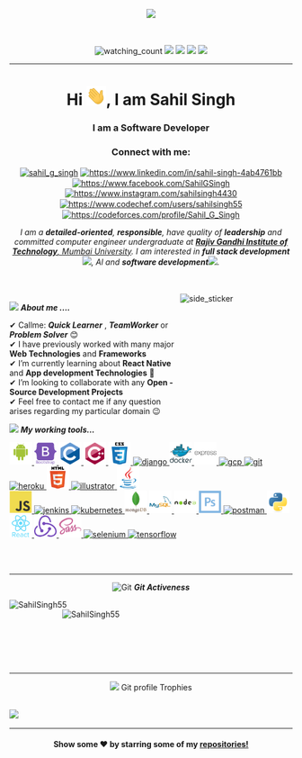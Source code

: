 <!--
**SahilSingh55/SahilSingh55** is a ✨ _special_ ✨ repository because its `README.md` (this file) appears on your GitHub profile.

Here are some ideas to get you started:

- 🔭 I’m currently working on ...
- 🌱 I’m currently learning ...
- 👯 I’m looking to collaborate on ...
- 🤔 I’m looking for help with ...
- 💬 Ask me about ...
- 📫 How to reach me: ...
- 😄 Pronouns: ...
- ⚡ Fun fact: ...
-->

<p align="center">
  <img src="https://img.freepik.com/free-vector/programming-concept-illustration_114360-1351.jpg" height="400"/>
</p>
<br>


 <p align="center">
 <img src="https://komarev.com/ghpvc/?username=SahilSingh55&color=blue" alt="watching_count" />
<img src="https://img.shields.io/badge/Age-20-blue" />
  <img src="https://img.shields.io/badge/Focus-Full%20Stack%20Developer-blue" />
  <img src="https://img.shields.io/badge/Lives-Mumbai%2cIndia-success" />
  <img src="https://img.shields.io/badge/Languages-English%20%26%20Hindi-brightgreen" />
</p>
<hr>
<h1 align="center">Hi <img src="https://github.com/ABSphreak/ABSphreak/blob/master/gifs/Hi.gif" width="35px">, I am Sahil Singh </h1>
<h3 align="center">I am a Software Developer</h3>
<h3 align="center">Connect with me:</h3>
<p align="center" style="font-color: red">
<a href="https://twitter.com/sahil_g_singh" target="blank"><img align="center" src="https://cdn.jsdelivr.net/npm/simple-icons@3.0.1/icons/twitter.svg" alt="sahil_g_singh" height="30" width="40" /></a>
<a href="https://www.linkedin.com/in/sahil-singh-4ab4761bb" target="blank"><img align="center" src="https://cdn.jsdelivr.net/npm/simple-icons@3.0.1/icons/linkedin.svg" alt="https://www.linkedin.com/in/sahil-singh-4ab4761bb" height="30" width="40" /></a>
<a href="https://www.facebook.com/SahilGSingh" target="blank"><img align="center" src="https://cdn.jsdelivr.net/npm/simple-icons@3.0.1/icons/facebook.svg" alt="https://www.facebook.com/SahilGSingh" height="30" width="40" /></a>
<a href="https://www.instagram.com/sahilsingh4430" target="blank"><img align="center" src="https://cdn.jsdelivr.net/npm/simple-icons@3.0.1/icons/instagram.svg" alt="https://www.instagram.com/sahilsingh4430" height="30" width="40" /></a>
<a href="https://www.codechef.com/users/sahilsingh55" target="blank"><img align="center" src="https://cdn.jsdelivr.net/npm/simple-icons@3.1.0/icons/codechef.svg" alt="https://www.codechef.com/users/sahilsingh55" height="30" width="40" /></a>
<a href="https://codeforces.com/profile/Sahil_G_Singh" target="blank"><img align="center" src="https://cdn.jsdelivr.net/npm/simple-icons@3.0.1/icons/codeforces.svg" alt="https://codeforces.com/profile/Sahil_G_Singh" height="30" width="40" /></a>
</p>
</p>



<p align="center">
  <em> 
    I am a <b>detailed-oriented</b>, <b>responsible</b>, have quality of <b>leadership</b> and committed computer engineer undergraduate at <a href="https://www.mctrgit.ac.in/"> <b>Rajiv Gandhi Institute of Technology</b>, Mumbai University</a>. I am interested in <b>full stack development</b><img src="https://github.com/TheDudeThatCode/TheDudeThatCode/blob/master/Assets/Developer.gif?raw=true" width="30px">, Al and <b>software development</b><img src="https://github.com/TheDudeThatCode/TheDudeThatCode/blob/master/Assets/Designer.gif?raw=true" width="36px">.
  </em> 
  <br>
</p>
<br><br>
<img align="right" width=200px height=200px alt="side_sticker" src="https://media.giphy.com/media/TEnXkcsHrP4YedChhA/giphy.gif" />

<img src="https://media.giphy.com/media/iY8CRBdQXODJSCERIr/giphy.gif" width="30px">&nbsp;***About me ....***

✔ Callme: ***Quick Learner*** , ***TeamWorker*** or ***Problem Solver*** 😊 <br>
✔ I have previously worked with many major **Web Technologies** and **Frameworks**<br>
✔ I’m currently learning about **React Native** and **App development Technologies** 🥰<br>
✔ I’m looking to collaborate with any **Open - Source Development Projects**<br>
✔ Feel free to contact me if any question arises regarding my particular domain 😉<br>
 

<img src="https://media.giphy.com/media/iY8CRBdQXODJSCERIr/giphy.gif" width="30px">&nbsp;***My working tools...***
<p align="left">
  
  
  <p align="left"> <a href="https://developer.android.com" target="_blank"> <img src="https://raw.githubusercontent.com/devicons/devicon/master/icons/android/android-original-wordmark.svg" alt="android" width="40" height="40"/> </a> <a href="https://getbootstrap.com" target="_blank"> <img src="https://raw.githubusercontent.com/devicons/devicon/master/icons/bootstrap/bootstrap-plain-wordmark.svg" alt="bootstrap" width="40" height="40"/> </a> <a href="https://www.cprogramming.com/" target="_blank"> <img src="https://raw.githubusercontent.com/devicons/devicon/master/icons/c/c-original.svg" alt="c" width="40" height="40"/> </a> <a href="https://www.w3schools.com/cpp/" target="_blank"> <img src="https://raw.githubusercontent.com/devicons/devicon/master/icons/cplusplus/cplusplus-original.svg" alt="cplusplus" width="40" height="40"/> </a> <a href="https://www.w3schools.com/css/" target="_blank"> <img src="https://raw.githubusercontent.com/devicons/devicon/master/icons/css3/css3-original-wordmark.svg" alt="css3" width="40" height="40"/> </a> <a href="https://www.djangoproject.com/" target="_blank"> <img src="https://www.vectorlogo.zone/logos/djangoproject/djangoproject-ar21.svg" alt="django" width="40" height="40"/> </a> <a href="https://www.docker.com/" target="_blank"> <img src="https://raw.githubusercontent.com/devicons/devicon/master/icons/docker/docker-original-wordmark.svg" alt="docker" width="40" height="40"/> </a> <a href="https://expressjs.com" target="_blank"> <img src="https://raw.githubusercontent.com/devicons/devicon/master/icons/express/express-original-wordmark.svg" alt="express" width="40" height="40"/> </a> <a href="https://cloud.google.com" target="_blank"> <img src="https://www.vectorlogo.zone/logos/google_cloud/google_cloud-icon.svg" alt="gcp" width="40" height="40"/> </a> <a href="https://git-scm.com/" target="_blank"> <img src="https://www.vectorlogo.zone/logos/git-scm/git-scm-icon.svg" alt="git" width="40" height="40"/> </a> <a href="https://heroku.com" target="_blank"> <img src="https://www.vectorlogo.zone/logos/heroku/heroku-icon.svg" alt="heroku" width="40" height="40"/> </a> <a href="https://www.w3.org/html/" target="_blank"> <img src="https://raw.githubusercontent.com/devicons/devicon/master/icons/html5/html5-original-wordmark.svg" alt="html5" width="40" height="40"/> </a> <a href="https://www.adobe.com/in/products/illustrator.html" target="_blank"> <img src="https://www.vectorlogo.zone/logos/adobe_illustrator/adobe_illustrator-icon.svg" alt="illustrator" width="40" height="40"/> </a> <a href="https://www.java.com" target="_blank"> <img src="https://raw.githubusercontent.com/devicons/devicon/master/icons/java/java-original.svg" alt="java" width="40" height="40"/> </a> <br>
<a href="https://developer.mozilla.org/en-US/docs/Web/JavaScript" target="_blank"> <img src="https://raw.githubusercontent.com/devicons/devicon/master/icons/javascript/javascript-original.svg" alt="javascript" width="40" height="40"/> </a> <a href="https://www.jenkins.io" target="_blank"> <img src="https://www.vectorlogo.zone/logos/jenkins/jenkins-icon.svg" alt="jenkins" width="40" height="40"/> </a> <a href="https://kubernetes.io" target="_blank"> <img src="https://www.vectorlogo.zone/logos/kubernetes/kubernetes-icon.svg" alt="kubernetes" width="40" height="40"/> </a> <a href="https://www.mongodb.com/" target="_blank"> <img src="https://raw.githubusercontent.com/devicons/devicon/master/icons/mongodb/mongodb-original-wordmark.svg" alt="mongodb" width="40" height="40"/> </a> <a href="https://www.mysql.com/" target="_blank"> <img src="https://raw.githubusercontent.com/devicons/devicon/master/icons/mysql/mysql-original-wordmark.svg" alt="mysql" width="40" height="40"/> </a> <a href="https://nodejs.org" target="_blank"> <img src="https://raw.githubusercontent.com/devicons/devicon/master/icons/nodejs/nodejs-original-wordmark.svg" alt="nodejs" width="40" height="40"/> </a> <a href="https://www.photoshop.com/en" target="_blank"> <img src="https://raw.githubusercontent.com/devicons/devicon/master/icons/photoshop/photoshop-line.svg" alt="photoshop" width="40" height="40"/> </a> <a href="https://postman.com" target="_blank"> <img src="https://www.vectorlogo.zone/logos/getpostman/getpostman-icon.svg" alt="postman" width="40" height="40"/> </a> <a href="https://www.python.org" target="_blank"> <img src="https://raw.githubusercontent.com/devicons/devicon/master/icons/python/python-original.svg" alt="python" width="40" height="40"/> </a> <a href="https://reactjs.org/" target="_blank"> <img src="https://raw.githubusercontent.com/devicons/devicon/master/icons/react/react-original-wordmark.svg" alt="react" width="40" height="40"/> </a> <a href="https://redux.js.org" target="_blank"> <img src="https://raw.githubusercontent.com/devicons/devicon/master/icons/redux/redux-original.svg" alt="redux" width="40" height="40"/> </a> <a href="https://sass-lang.com" target="_blank"> <img src="https://raw.githubusercontent.com/devicons/devicon/master/icons/sass/sass-original.svg" alt="sass" width="40" height="40"/> </a> <a href="https://www.selenium.dev" target="_blank"> <img src="https://raw.githubusercontent.com/detain/svg-logos/780f25886640cef088af994181646db2f6b1a3f8/svg/selenium-logo.svg" alt="selenium" width="40" height="40"/> </a> <a href="https://www.tensorflow.org" target="_blank"> <img src="https://www.vectorlogo.zone/logos/tensorflow/tensorflow-icon.svg" alt="tensorflow" width="40" height="40"/> </a> </p>


<br>
<br>


  <hr>
  <p align="center">
 <img src="https://media.giphy.com/media/W5eoZHPpUx9sapR0eu/giphy.gif" width="30px" alt="Git"/>&nbsp;<i><b>Git Activeness</b></i></p>
 
<p><img align="left" src="https://github-readme-stats.vercel.app/api/top-langs?username=SahilSingh55&show_icons=true&locale=en&layout=compact" alt="SahilSingh55" /></p>
<p>&nbsp;<img align="right" src="https://github-readme-stats.vercel.app/api?username=SahilSingh55&show_icons=true&locale=en" alt="SahilSingh55" width="410" /></p>
<br><br><br><br><br>

<hr>


<p align="center"><img src="https://media.giphy.com/media/QaMcXSekUWx7aogAUr/giphy.gif" width="30" />&nbsp;Git profile Trophies</p><br>
<img src="https://github-profile-trophy.vercel.app/?username=SahilSingh55&theme=juicyfresh&no-bg=true" />


-----
<h4 align="center">Show some ❤️ by starring some of my <a href="https://github.com/SahilSingh55?tab=repositories"> repositories!</a></h4>


